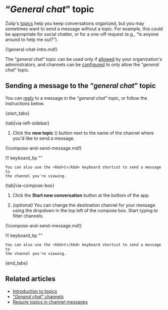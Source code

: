 # “*General chat*” topic

Zulip's [topics](/help/introduction-to-topics) help you keep conversations
organized, but you may sometimes want to send a message without a topic. For
example, this could be appropriate for social chatter, or for a one-off request
(e.g., “Is anyone around to help me out?”).

{!general-chat-intro.md!}

The “*general chat*” topic can be used only if [allowed](/help/require-topics)
by your organization's administrators, and channels can be
[configured](/help/general-chat-channels) to only allow the “*general chat*”
topic.

## Sending a message to the “*general chat*” topic

You can [reply](/help/replying-to-messages) to a message in the “*general chat*”
topic, or follow the instructions below.

{start_tabs}

{tab|via-left-sidebar}

1. Click the **new topic** (<i class="zulip-icon zulip-icon-square-plus"></i>)
   button next to the name of the channel where you'd like to send a message.

{!compose-and-send-message.md!}

!!! keyboard_tip ""

    You can also use the <kbd>C</kbd> keyboard shortcut to send a message to
    the channel you're viewing.

{tab|via-compose-box}

1. Click the **Start new conversation** button at the bottom of the app.

1. _(optional)_ You can change the destination channel for your message using
   the dropdown in the top left of the compose box. Start typing to filter
   channels.

{!compose-and-send-message.md!}

!!! keyboard_tip ""

    You can also use the <kbd>C</kbd> keyboard shortcut to send a message to
    the channel you're viewing.

{end_tabs}

## Related articles

- [Introduction to topics](/help/introduction-to-topics)
- [“*General chat*” channels](/help/general-chat-channels)
- [Require topics in channel messages](/help/require-topics)
